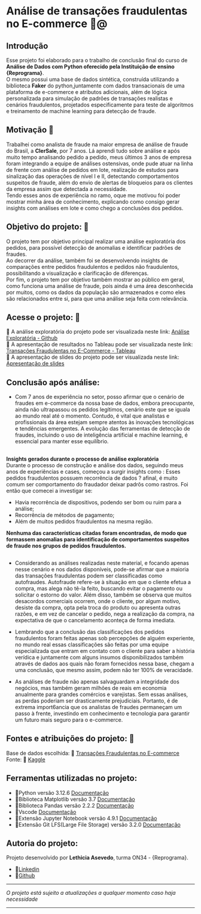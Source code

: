 # Análise de transações fraudulentas no E-commerce 🚨@

## **Introdução**

Esse projeto foi elaborado para o trabalho de conclusão final do curso de **Análise de Dados com Python oferecido pela Instituição de ensino {Reprograma}**.  
O mesmo possui uma base de dados sintética, construída utilizando a biblioteca **Faker** do python,juntamente com dados transacionais de uma plataforma de e-commerce e atributos adicionais, além de lógica personalizada para simulação de padrões de transações realistas e cenários fraudulentos, projetados especificamente para teste de algoritmos e treinamento de machine learning para detecção de fraude. 

## **Motivação**  🚀  
Trabalhei como analista de fraude na maior empresa de análise de fraude do Brasil, a **ClerSale**, por 7 anos. Lá aprendi tudo sobre análise e após muito tempo analisando pedido a pedido, meus últimos 3 anos de empresa foram integrando a equipe de análises ostensivas, onde pude atuar na linha de frente com análise de pedidos em lote, realização de estudos para sinalização das operações de nível I e II, detectando comportamentos suspeitos de fraude, além do envio de alertas de bloqueios para os clientes da empresa assim que detectada a necessidade.   
Tendo esses anos de experiência no ramo, oque me motivou foi poder mostrar minha área de conhecimento, explicando como consigo gerar insights com análises em lote e como chego a conclusões dos pedidos. 

## **Objetivo do projeto:** 🎯  
O projeto tem por objetivo principal realizar uma análise exploratória dos pedidos, para possível detecção de anomalias e identificar padrões de fraudes.  
Ao decorrer da análise, também foi se desenvolvendo insights de comparações entre pedidos fraudulentos e pedidos não fraudulentos, possibilitando a visualização e clarificação de diferenças.  
Por fim, o projeto tem por objetivo também mostrar ao público em geral, como funciona uma análise de fraude, pois ainda é uma área desconhecida por muitos, como os dados da população são armazenados e como eles são relacionados entre si, para que uma análise seja feita com relevância.    

## **Acesse o projeto:** 📁

🔗 A análise exploratória do projeto pode ser visualizada neste link: [Análise Exploratória - Github](https://github.com/lethiciaasevedo1999/on34-python-projetofinal/blob/main/material/analise-exploratoria/analise.ipynb)  
🔗 A apresentação de resultados no Tableau pode ser visualizada neste link: [Transações Fraudulentas no E-Commerce - Tableau](https://public.tableau.com/views/TransaesFraudulentasnoEcommerce-ProjetoFinalReprograma-LethiciaAsevedo/Painel1?:language=pt-BR&:sid=&:redirect=auth&:display_count=n&:origin=viz_share_link)   
🔗 A apresentação de slides do projeto pode ser visualizada neste link: [Apresentação de slides](link) 

## **Conclusão após análise:**

- Com 7 anos de experiência no setor, posso afirmar que o cenário de fraudes em e-commerce da nossa base de dados, embora preocupante, ainda não ultrapassou os pedidos legítimos, cenário este que se iguala ao mundo real até o momento. Contudo, é vital que analistas e profissionais da área estejam sempre atentos às inovações tecnológicas e tendências emergentes. A evolução das ferramentas de detecção de fraudes, incluindo o uso de inteligência artificial e machine learning, é essencial para manter esse equilíbrio.  
## 
**Insights gerados durante o processo de análise exploratória**  
Durante o processo de construção e análise dos dados, seguindo meus anos de experiências e cases, começou a surgir insights como : Esses pedidos fraudulentos possuem recorrência de dados ? afinal, é muito comum ser comportamento do fraudador deixar padrõs como rastros. Foi então que comecei a investigar se: 
- Havia recorrência de dispositivos, podendo ser bom ou ruim para a análise; 
- Recorrência de métodos de pagamento;
- Além de muitos pedidos fraudulentos na mesma região.  

 **Nenhuma das características citadas foram encontradas, de modo que formassem anomalias para identificação de comportamentos suspeitos de fraude nos grupos de pedidos fraudulentos.**
##

- Considerando as análises realizadas neste material, e focando apenas nesse cenário e nos dados disponíveis, pode-se afirmar que a maioria das transações fraudulentas podem ser classificadas como autofraudes. Autofraude refere-se à situação em que o cliente efetua a compra, mas alega não tê-la feito, buscando evitar o pagamento ou solicitar o estorno do valor. Além disso, também se observa que muitos desacordos comerciais ocorrem, onde o cliente, por algum motivo, desiste da compra, opta pela troca do produto ou apresenta outras razões, e em vez de cancelar o pedido, nega a realização da compra, na expectativa de que o cancelamento aconteça de forma imediata.  

- Lembrando que a conclusão das classificações dos pedidos fraudulentos foram feitas apenas sob percepções de alguém experiente, no mundo real essas classificações são feitas por uma equipe especializada que entram em contato com o cliente para saber a história verídica e juntamente com alguns insumos disponibilizados também através de dados aos quais não foram fornecidos nessa base, chegam a uma conclusão, que mesmo assim, podem não ter 100% de veracidade. 

- As análises de fraude não apenas salvaguardam a integridade dos negócios, mas também geram milhões de reais em economia anualmente para grandes comércios e varejistas. Sem essas análises, as perdas poderiam ser drasticamente prejudiciais. Portanto, é de extrema import6ancia que os analistas de fraudes permaneçam um passo à frente, investindo em conhecimento e tecnologia para garantir um futuro mais seguro para o e-commerce.



## **Fontes e atribuições do projeto:**  🔎  
Base de dados escolhida: 📁 [Transações Fraudulentas no E-commerce](https://www.kaggle.com/datasets/shriyashjagtap/fraudulent-e-commerce-transactions)  
Fonte: 📂 [Kaggle](https://www.kaggle.com/)

## **Ferramentas utilizadas no projeto:**  
- 📌Python versão 3.12.6 [Documentação](https://devdocs.io/python~3.12/)
- 📌Biblioteca Matplotlib versão 3.7 [Documentação](https://devdocs.io/matplotlib~3.7/)
- 📌Biblioteca Pandas versão 2.2.2 [Documentação](https://devdocs.io/pandas~2/)
- 📌Vscode [Documentação](https://code.visualstudio.com/docs)
- 📌Extensão Jupyter Notebook versão 4.9.1 [Documentação](https://docs.jupyter.org/en/latest/)
- 📌Extensão Git LFS(Large File Storage) versão 3.2.0 [Documentação](https://github.com/git-lfs/git-lfs/tree/main/docs?utm_source=gitlfs_site&utm_medium=docs_link&utm_campaign=gitlfs)  



## **Autoria do projeto:**  
Projeto desenvolvido por **Lethicia Asevedo**, turma ON34 - {Reprograma}.    
- 🔗[Linkedin](https://www.linkedin.com/in/lethiciaasevedo/)  
- 🔗[Github](https://github.com/lethiciaasevedo1999)



________________________________________________________________________________________

*O projeto está sujeito a atualizações a qualquer momento caso haja necessidade*

________________________________________________________________________________________
